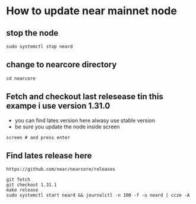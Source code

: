 # How to update near mainnet node 

## stop the node 
```
sudo systemctl stop neard
```
## change to nearcore directory 
```
cd nearcore
```
## Fetch and checkout last relesease tin this exampe i use version 1.31.0 
* you can find lates version here alwasy use stable version 
* be sure you update the node inside screen 
``` 
screen # and press enter
```
## Find lates release here
```
https://github.com/near/nearcore/releases
```
```
git fetch 
git checkout 1.31.1
make release
sudo systemctl start neard && journalctl -n 100 -f -u neard | ccze -A
```

